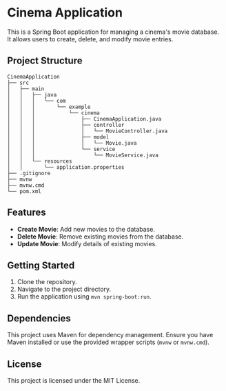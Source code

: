 # Cinema Application

This is a Spring Boot application for managing a cinema's movie database. It allows users to create, delete, and modify movie entries.

## Project Structure

```
CinemaApplication
├── src
│   ├── main
│   │   ├── java
│   │   │   └── com
│   │   │       └── example
│   │   │           └── cinema
│   │   │               ├── CinemaApplication.java
│   │   │               ├── controller
│   │   │               │   └── MovieController.java
│   │   │               ├── model
│   │   │               │   └── Movie.java
│   │   │               └── service
│   │   │                   └── MovieService.java
│   │   └── resources
│   │       └── application.properties
├── .gitignore
├── mvnw
├── mvnw.cmd
└── pom.xml
```

## Features

- **Create Movie**: Add new movies to the database.
- **Delete Movie**: Remove existing movies from the database.
- **Update Movie**: Modify details of existing movies.

## Getting Started

1. Clone the repository.
2. Navigate to the project directory.
3. Run the application using `mvn spring-boot:run`.

## Dependencies

This project uses Maven for dependency management. Ensure you have Maven installed or use the provided wrapper scripts (`mvnw` or `mvnw.cmd`).

## License

This project is licensed under the MIT License.